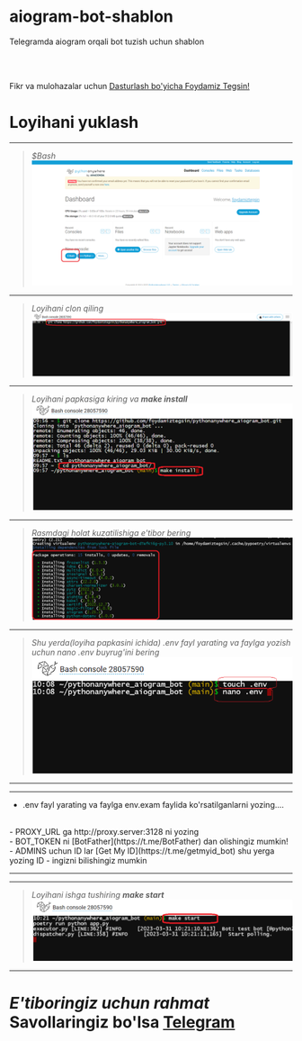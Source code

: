 # aiogram-bot-shablon
Telegramda  aiogram orqali  bot tuzish uchun shablon

<br>
<br>

Fikr va mulohazalar uchun [Dasturlash bo'yicha Foydamiz Tegsin!](https://t.me/foydamizteg_sin)



# Loyihani yuklash

<hr>


> *$Bash*
 ![pythonanywhere](images/1.png)

<hr>


> *Loyihani clon qiling*
 ![pythonanywhere](images/2.png)

<hr>


> *Loyihani papkasiga kiring va __make install__*
 ![pythonanywhere](images/3.png)

<hr>


> *Rasmdagi holat kuzatilishiga e'tibor bering*
 ![pythonanywhere](images/4.png)

<hr>


> *Shu yerda(loyiha papkasini ichida) .env fayl yarating va faylga yozish uchun nano .env buyrug'ini bering*
 ![pythonanywhere](images/5.png)

<hr>
<hr>

- .env fayl yarating va faylga env.exam faylida ko'rsatilganlarni yozing....
<br>
- PROXY_URL ga http://proxy.server:3128 ni yozing
<br>
- BOT_TOKEN ni [BotFather](https://t.me/BotFather) dan olishingiz mumkin!
<br>
- ADMINS uchun ID lar   [Get My ID](https://t.me/getmyid_bot) shu yerga yozing ID - ingizni bilishingiz mumkin
<br>
<hr>
<hr>

> *Loyihani ishga tushiring __make start__*
 ![pythonanywhere](images/6.png)

<hr>


# *E'tiboringiz uchun rahmat* Savollaringiz bo'lsa [Telegram](https://t.me/foydamizteg_sin)
